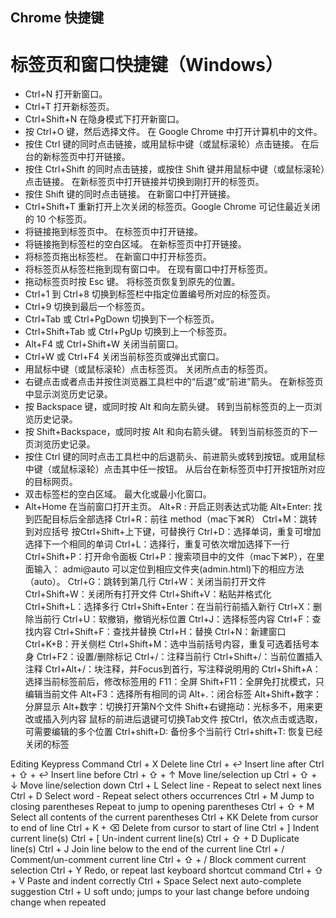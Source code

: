 ## Chrome  快捷键

# 标签页和窗口快捷键（Windows）
  * Ctrl+N    打开新窗口。
  * Ctrl+T    打开新标签页。
  * Ctrl+Shift+N  在隐身模式下打开新窗口。
  * 按 Ctrl+O 键，然后选择文件。    在 Google Chrome 中打开计算机中的文件。
  * 按住 Ctrl 键的同时点击链接，或用鼠标中键（或鼠标滚轮）点击链接。   在后台的新标签页中打开链接。
  * 按住 Ctrl+Shift 的同时点击链接，或按住 Shift 键并用鼠标中键（或鼠标滚轮）点击链接。   在新标签页中打开链接并切换到刚打开的标签页。
  * 按住 Shift 键的同时点击链接。    在新窗口中打开链接。
  * Ctrl+Shift+T  重新打开上次关闭的标签页。Google Chrome 可记住最近关闭的 10 个标签页。
  * 将链接拖到标签页中。    在标签页中打开链接。
  * 将链接拖到标签栏的空白区域。    在新标签页中打开链接。
  * 将标签页拖出标签栏。    在新窗口中打开标签页。
  * 将标签页从标签栏拖到现有窗口中。  在现有窗口中打开标签页。
  * 拖动标签页时按 Esc 键。    将标签页恢复到原先的位置。
  * Ctrl+1 到 Ctrl+8   切换到标签栏中指定位置编号所对应的标签页。
  * Ctrl+9    切换到最后一个标签页。
  * Ctrl+Tab 或 Ctrl+PgDown    切换到下一个标签页。
  * Ctrl+Shift+Tab 或 Ctrl+PgUp    切换到上一个标签页。
  * Alt+F4 或 Ctrl+Shift+W 关闭当前窗口。
  * Ctrl+W 或 Ctrl+F4  关闭当前标签页或弹出式窗口。
  * 用鼠标中键（或鼠标滚轮）点击标签页。    关闭所点击的标签页。
  * 右键点击或者点击并按住浏览器工具栏中的“后退”或“前进”箭头。   在新标签页中显示浏览历史记录。
  * 按 Backspace 键，或同时按 Alt 和向左箭头键。    转到当前标签页的上一页浏览历史记录。
  * 按 Shift+Backspace，或同时按 Alt 和向右箭头键。    转到当前标签页的下一页浏览历史记录。
  * 按住 Ctrl 键的同时点击工具栏中的后退箭头、前进箭头或转到按钮。或用鼠标中键（或鼠标滚轮）点击其中任一按钮。  从后台在新标签页中打开按钮所对应的目标网页。
  * 双击标签栏的空白区域。   最大化或最小化窗口。
  * Alt+Home  在当前窗口打开主页。
Alt+R : 开启正则表达式功能
Alt+Enter: 找到匹配目标后全部选择
Ctrl+R：前往 method（mac下⌘R）
Ctrl+M：跳转到对应括号
按Ctrl+Shift+上下键，可替换行
Ctrl+D：选择单词，重复可增加选择下一个相同的单词
Ctrl+L：选择行，重复可依次增加选择下一行
Ctrl+Shift+P：打开命令面板
Ctrl+P：搜索项目中的文件（mac下⌘P），在里面输入：
admi@auto 可以定位到相应文件夹(admin.html)下的相应方法（auto）。
Ctrl+G：跳转到第几行
Ctrl+W：关闭当前打开文件
Ctrl+Shift+W：关闭所有打开文件
Ctrl+Shift+V：粘贴并格式化
Ctrl+Shift+L：选择多行
Ctrl+Shift+Enter：在当前行前插入新行
Ctrl+X：删除当前行
Ctrl+U：软撤销，撤销光标位置
Ctrl+J：选择标签内容
Ctrl+F：查找内容
Ctrl+Shift+F：查找并替换
Ctrl+H：替换
Ctrl+N：新建窗口
Ctrl+K+B：开关侧栏
Ctrl+Shift+M：选中当前括号内容，重复可选着括号本身
Ctrl+F2：设置/删除标记
Ctrl+/：注释当前行
Ctrl+Shift+/：当前位置插入注释
Ctrl+Alt+/：块注释，并Focus到首行，写注释说明用的
Ctrl+Shift+A：选择当前标签前后，修改标签用的
F11：全屏
Shift+F11：全屏免打扰模式，只编辑当前文件
Alt+F3：选择所有相同的词
Alt+.：闭合标签
Alt+Shift+数字：分屏显示
Alt+数字：切换打开第N个文件
Shift+右键拖动：光标多不，用来更改或插入列内容
鼠标的前进后退键可切换Tab文件
按Ctrl，依次点击或选取，可需要编辑的多个位置
Ctrl+shift+D: 备份多个当前行
Ctrl+shift+T: 恢复已经关闭的标签

Editing
Keypress	Command
Ctrl + X	Delete line
Ctrl + ↩	Insert line after
Ctrl + ⇧ + ↩	Insert line before
Ctrl + ⇧ + ↑	Move line/selection up
Ctrl + ⇧ + ↓	Move line/selection down
Ctrl + L	Select line - Repeat to select next lines
Ctrl + D	Select word - Repeat select others occurrences
Ctrl + M	Jump to closing parentheses Repeat to jump to opening parentheses
Ctrl + ⇧ + M	Select all contents of the current parentheses
Ctrl + KK	Delete from cursor to end of line
Ctrl + K + ⌫	Delete from cursor to start of line
Ctrl + ]	Indent current line(s)
Ctrl + [	Un-indent current line(s)
Ctrl + ⇧ + D	Duplicate line(s)
Ctrl + J	Join line below to the end of the current line
Ctrl + /	Comment/un-comment current line
Ctrl + ⇧ + /	Block comment current selection
Ctrl + Y	Redo, or repeat last keyboard shortcut command
Ctrl + ⇧ + V	Paste and indent correctly
Ctrl + Space	Select next auto-complete suggestion
Ctrl + U	soft undo; jumps to your last change before undoing change when repeated
